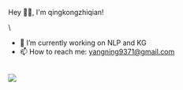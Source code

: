 
Hey 👋🏽, I'm qingkongzhiqian!

\
- 🔭 I’m currently working on NLP and KG
- 📫 How to reach me: yangning9371@gmail.com

\
![](https://github-readme-stats.vercel.app/api?username=qingkongzhiqian)
